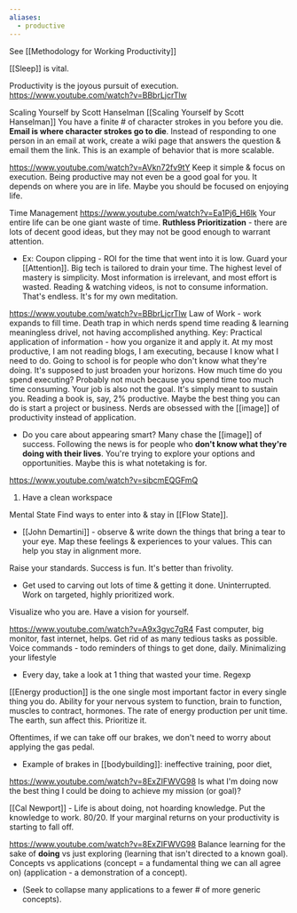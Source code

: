 ```yaml
---
aliases:
  - productive
---
```

See [[Methodology for Working Productivity]]

[[Sleep]] is vital.

Productivity is the joyous pursuit of execution.
https://www.youtube.com/watch?v=BBbrLjcrTlw


Scaling Yourself by Scott Hanselman
[[Scaling Yourself by Scott Hanselman]]
You have a finite # of character strokes in you before you die. **Email is where character strokes go to die**. Instead of responding to one person in an email at work, create a wiki page that answers the question & email them the link. This is an example of behavior that is more scalable.

https://www.youtube.com/watch?v=AVkn72fv9tY
Keep it simple & focus on execution.
Being productive may not even be a good goal for you. It depends on where you are in life. Maybe you should be focused on enjoying life.


Time Management
https://www.youtube.com/watch?v=Ea1Pj6_H6lk
Your entire life can be one giant waste of time.
**Ruthless Prioritization** - there are lots of decent good ideas, but they may not be good enough to warrant attention.
- Ex: Coupon clipping - ROI for the time that went into it is low.
Guard your [[Attention]]. Big tech is tailored to drain your time.
The highest level of mastery is simplicity.
Most information is irrelevant, and most effort is wasted.
Reading & watching videos, is not to consume information. That's endless. It's for my own meditation.


https://www.youtube.com/watch?v=BBbrLjcrTlw
Law of Work - work expands to fill time. Death trap in which nerds spend time reading & learning meaningless drivel, not having accomplished anything.
Key: Practical application of information - how you organize it and apply it.
At my most productive, I am not reading blogs, I am executing, because I know what I need to do.
Going to school is for people who don't know what they're doing. It's supposed to just broaden your horizons.
How much time do you spend executing? Probably not much because you spend time too much time consuming.
Your job is also not the goal. It's simply meant to sustain you.
Reading a book is, say, 2% productive.
Maybe the best thing you can do is start a project or business.
Nerds are obsessed with the [[image]] of productivity instead of application.
- Do you care about appearing smart?
Many chase the [[image]] of success.
Following the news is for people who **don't know what they're doing with their lives**. You're trying to explore your options and opportunities. Maybe this is what notetaking is for.

https://www.youtube.com/watch?v=sibcmEQGFmQ
1) Have a clean workspace

Mental State
Find ways to enter into & stay in [[Flow State]].
- [[John Demartini]] - observe & write down the things that bring a tear to your eye. Map these feelings & experiences to your values. This can help you stay in alignment more.

Raise your standards. Success is fun. It's better than frivolity.
- Get used to carving out lots of time & getting it done. Uninterrupted. Work on targeted, highly prioritized work.

Visualize who you are. Have a vision for yourself.

https://www.youtube.com/watch?v=A9x3gyc7gR4
Fast computer, big monitor, fast internet, helps.
Get rid of as many tedious tasks as possible.
Voice commands - todo reminders of things to get done, daily.
Minimalizing your lifestyle
- Every day, take a look at 1 thing that wasted your time.
Regexp

[[Energy production]] is the one single most important factor in every single thing you do. Ability for your nervous system to function, brain to function, muscles to contract, hormones. The rate of energy production per unit time.
The earth, sun affect this. Prioritize it.

Oftentimes, if we can take off our brakes, we don't need to worry about applying the gas pedal.
- Example of brakes in [[bodybuilding]]: ineffective training, poor diet, 

https://www.youtube.com/watch?v=8ExZIFWVG98
Is what I'm doing now the best thing I could be doing to achieve my mission (or goal)?

[[Cal Newport]] - Life is about doing, not hoarding knowledge. Put the knowledge to work. 80/20. If your marginal returns on your productivity is starting to fall off.


https://www.youtube.com/watch?v=8ExZIFWVG98
Balance learning for the sake of **doing** vs just exploring (learning that isn't directed to a known goal).
Concepts vs applications (concept = a fundamental thing we can all agree on) (application - a demonstration of a concept).
- (Seek to collapse many applications to a fewer # of more generic concepts).

